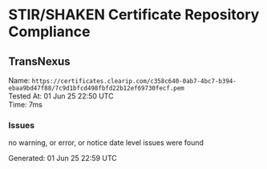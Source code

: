 # STIR/SHAKEN Certificate Repository Compliance

## TransNexus

Name: `https://certificates.clearip.com/c358c640-0ab7-4bc7-b394-ebaa9bd47f88/7c9d1bfcd498fbfd22b12ef69730fecf.pem`\
Tested At: 01 Jun 25 22:50 UTC\
Time: 7ms

### Issues

no warning, or error, or notice date level issues were found

Generated: 01 Jun 25 22:59 UTC